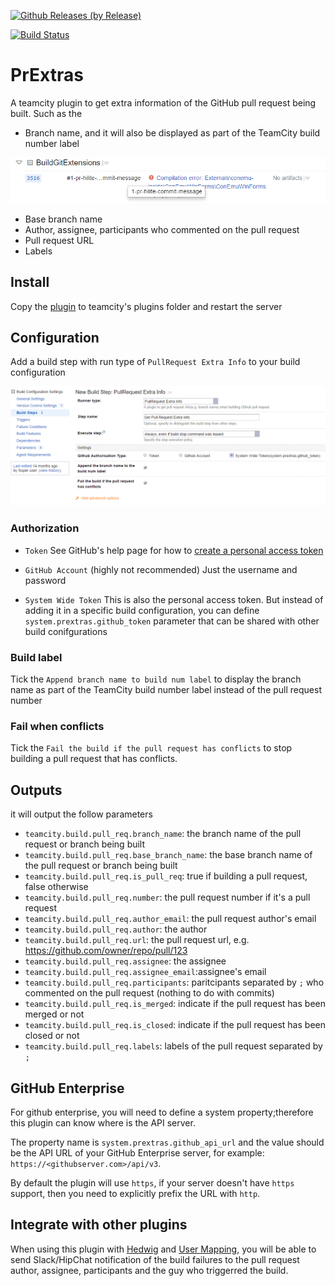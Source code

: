 [![Github Releases (by Release)](https://img.shields.io/github/downloads/Nicologies/PrExtras/latest/total.svg?maxAge=86400)](https://github.com/PrExtras/PrExtras/releases/latest)

[![Build Status](https://travis-ci.org/Nicologies/PrExtras.svg?branch=master)](https://travis-ci.org/Nicologies/PrExtras)


# PrExtras

A teamcity plugin to get extra information of the GitHub pull request being built. Such as the 

- Branch name, and it will also be displayed as part of the TeamCity build number label

![Image of branch name in build number label](/BranchNameOfPr.png)

- Base branch name
- Author, assignee, participants who commented on the pull request
- Pull request URL
- Labels

## Install

Copy the [plugin](https://github.com/Nicologies/PrExtras/releases/latest) to teamcity's plugins folder and restart the server

## Configuration

Add a build step with run type of `PullRequest Extra Info` to your build configuration

![Image of Adding a build step](/AddABuildStep.png)

### Authorization

- `Token`
See GitHub's help page for how to [create a personal access token](https://help.github.com/articles/creating-an-access-token-for-command-line-use/)

- `GitHub Account` (highly not recommended)
Just the username and password

- `System Wide Token`
This is also the personal access token.
But instead of adding it in a specific build configuration, you can define `system.prextras.github_token` parameter that can be shared with other build conifgurations

### Build label

Tick the `Append branch name to build num label` to display the branch name as part of the TeamCity build number label instead of the pull request number

### Fail when conflicts

Tick the `Fail the build if the pull request has conflicts` to stop building a pull request that has conflicts.

## Outputs

it will output the follow parameters

- `teamcity.build.pull_req.branch_name`: the branch name of the pull request or branch being built
- `teamcity.build.pull_req.base_branch_name`: the base branch name of the pull request or branch being built
- `teamcity.build.pull_req.is_pull_req`: true if building a pull request, false otherwise
- `teamcity.build.pull_req.number`: the pull request number if it's a pull request
- `teamcity.build.pull_req.author_email`: the pull request author's email
- `teamcity.build.pull_req.author`: the author
- `teamcity.build.pull_req.url`: the pull request url, e.g. https://github.com/owner/repo/pull/123
- `teamcity.build.pull_req.assignee`: the assignee
- `teamcity.build.pull_req.assignee_email`:assignee's email
- `teamcity.build.pull_req.participants`: paritcipants separated by `;` who commented on the pull request (nothing to do with commits)
- `teamcity.build.pull_req.is_merged`: indicate if the pull request has been merged or not
- `teamcity.build.pull_req.is_closed`: indicate if the pull request has been closed or not
- `teamcity.build.pull_req.labels`: labels of the pull request separated by `;`

## GitHub Enterprise

For github enterprise, you will need to define a system property;therefore this plugin can know where is the API server.

The property name is `system.prextras.github_api_url` and the value should be the API URL of your GitHub Enterprise server, for example: `https://<githubserver.com>/api/v3`. 

By default the plugin will use `https`, if your server doesn't have `https` support, then you need to explicitly prefix the URL with `http`.


## Integrate with other plugins

When using this plugin with [Hedwig](https://github.com/Nicologies/Hedwig) and [User Mapping](https://github.com/Nicologies/usermapping), you will be able to send Slack/HipChat notification of the build failures to the pull request author, assignee, participants and the guy who triggerred the build. 
